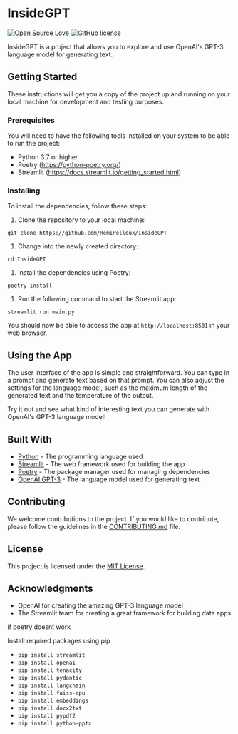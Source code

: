 InsideGPT
=========

[![Open Source Love](https://badges.frapsoft.com/os/v1/open-source.svg?v=103)](https://github.com/ellerbrock/open-source-badges/) [![GitHub license](https://img.shields.io/github/license/Naereen/StrapDown.js.svg)](https://github.com/Naereen/StrapDown.js/blob/master/LICENSE)

InsideGPT is a project that allows you to explore and use OpenAI's GPT-3 language model for generating text.

Getting Started
---------------

These instructions will get you a copy of the project up and running on your local machine for development and testing purposes.

### Prerequisites

You will need to have the following tools installed on your system to be able to run the project:

-   Python 3.7 or higher
-   Poetry (<https://python-poetry.org/>)
-   Streamlit (<https://docs.streamlit.io/getting_started.html>)

### Installing

To install the dependencies, follow these steps:

1.  Clone the repository to your local machine:



`git clone https://github.com/RemiPelloux/InsideGPT`

1.  Change into the newly created directory:



`cd InsideGPT`

1.  Install the dependencies using Poetry:



`poetry install`

1.  Run the following command to start the Streamlit app:



`streamlit run main.py`

You should now be able to access the app at `http://localhost:8501` in your web browser.

Using the App
-------------

The user interface of the app is simple and straightforward. You can type in a prompt and generate text based on that prompt. You can also adjust the settings for the language model, such as the maximum length of the generated text and the temperature of the output.

Try it out and see what kind of interesting text you can generate with OpenAI's GPT-3 language model!

Built With
----------

-   [Python](https://www.python.org/) - The programming language used
-   [Streamlit](https://docs.streamlit.io/) - The web framework used for building the app
-   [Poetry](https://python-poetry.org/) - The package manager used for managing dependencies
-   [OpenAI GPT-3](https://beta.openai.com/docs/models/gpt-3) - The language model used for generating text

Contributing
------------

We welcome contributions to the project. If you would like to contribute, please follow the guidelines in the [CONTRIBUTING.md](https://github.com/RemiPelloux/InsideGPT/blob/master/CONTRIBUTING.md) file.

License
-------

This project is licensed under the [MIT License](https://github.com/RemiPelloux/InsideGPT/blob/master/LICENSE).

Acknowledgments
---------------

-   OpenAI for creating the amazing GPT-3 language model
-   The Streamlit team for creating a great framework for building data apps


if poetry doesnt work

Install required packages using pip

-   `pip install streamlit`
-   `pip install openai`
-   `pip install tenacity`
-   `pip install pydantic`
-   `pip install langchain`
-   `pip install faiss-cpu`
-   `pip install embeddings`
-   `pip install docx2txt`
-   `pip install pypdf2`
-   ` pip install python-pptx `